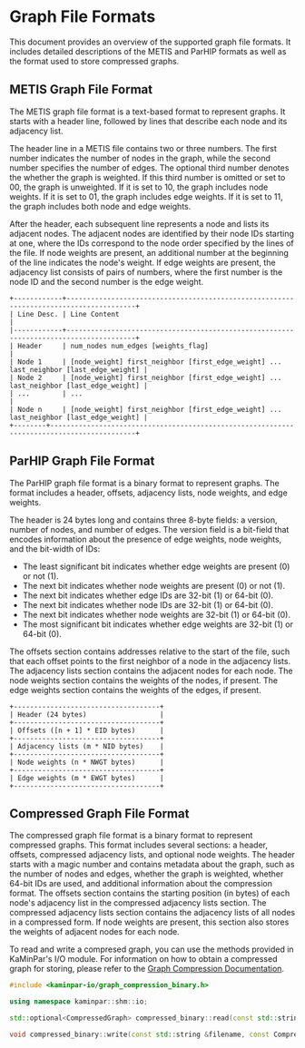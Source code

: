 # Graph File Formats

This document provides an overview of the supported graph file formats. It includes detailed descriptions of the METIS and ParHIP formats as well as the format used to store compressed graphs.

## METIS Graph File Format

The METIS graph file format is a text-based format to represent graphs. It starts with a header line, followed by lines that describe each node and its adjacency list.

The header line in a METIS file contains two or three numbers. The first number indicates the number of nodes in the graph, while the second number specifies the number of edges. The optional third number denotes the whether the graph is weighted. If this third number is omitted or set to 00, the graph is unweighted. If it is set to 10, the graph includes node weights. If it is set to 01, the graph includes edge weights. If it is set to 11, the graph includes both node and edge weights.

After the header, each subsequent line represents a node and lists its adjacent nodes. The adjacent nodes are identified by their node IDs starting at one, where the IDs correspond to the node order specified by the lines of the file. If node weights are present, an additional number at the beginning of the line indicates the node's weight. If edge weights are present, the adjacency list consists of pairs of numbers, where the first number is the node ID and the second number is the edge weight.

```
+------------+---------------------------------------------------------------------------------------+
| Line Desc. | Line Content                                                                          |
|------------+---------------------------------------------------------------------------------------+
| Header     | num_nodes num_edges [weights_flag]                                                    |
| Node 1     | [node_weight] first_neighbor [first_edge_weight] ... last_neighbor [last_edge_weight] |
| Node 2     | [node_weight] first_neighbor [first_edge_weight] ... last_neighbor [last_edge_weight] |
| ...        | ...                                                                                   |
| Node n     | [node_weight] first_neighbor [first_edge_weight] ... last_neighbor [last_edge_weight] |
+--------+-------------------------------------------------------------------------------------------+
```

## ParHIP Graph File Format

The ParHIP graph file format is a binary format to represent graphs. The format includes a header, offsets, adjacency lists, node weights, and edge weights.

The header is 24 bytes long and contains three 8-byte fields: a version, number of nodes, and number of edges. The version field is a bit-field that encodes information about the presence of edge weights, node weights, and the bit-width of IDs:
- The least significant bit indicates whether edge weights are present (0) or not (1).
- The next bit indicates whether node weights are present (0) or not (1).
- The next bit indicates whether edge IDs are 32-bit (1) or 64-bit (0).
- The next bit indicates whether node IDs are 32-bit (1) or 64-bit (0).
- The next bit indicates whether node weights are 32-bit (1) or 64-bit (0).
- The most significant bit indicates whether edge weights are 32-bit (1) or 64-bit (0).

The offsets section contains addresses relative to the start of the file, such that each offset points to the first neighbor of a node in the adjacency lists. The adjacency lists section contains the adjacent nodes for each node. The node weights section contains the weights of the nodes, if present. The edge weights section contains the weights of the edges, if present.
```
+------------------------------------+
| Header (24 bytes)                  |
+------------------------------------+
| Offsets ([n + 1] * EID bytes)      |
+------------------------------------+
| Adjacency lists (m * NID bytes)    |
+------------------------------------+
| Node weights (n * NWGT bytes)      |
+------------------------------------+
| Edge weights (m * EWGT bytes)      |
+------------------------------------+
```

## Compressed Graph File Format

The compressed graph file format is a binary format to represent compressed graphs. This format includes several sections: a header, offsets, compressed adjacency lists, and optional node weights. The header starts with a magic number and contains metadata about the graph, such as the number of nodes and edges, whether the graph is weighted, whether 64-bit IDs are used, and additional information about the compression format. The offsets section contains the starting position (in bytes) of each node's adjacency list in the compressed adjacency lists section. The compressed adjacency lists section contains the adjacency lists of all nodes in a compressed form. If node weights are present, this section also stores the weights of adjacent nodes for each node.

To read and write a compresed graph, you can use the methods provided in KaMinPar's I/O module. For information on how to obtain a compressed graph for storing, please refer to the [Graph Compression Documentation](/docs/graph_compression.md).

```cpp
#include <kaminpar-io/graph_compression_binary.h>

using namespace kaminpar::shm::io;

std::optional<CompressedGraph> compressed_binary::read(const std::string &filename);

void compressed_binary::write(const std::string &filename, const CompressedGraph &graph);
```
